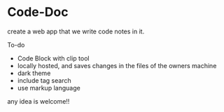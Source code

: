 # Code-Doc
create a web app that we write code notes in it.

To-do
- Code Block with clip tool
- locally hosted, and saves changes in the files of the owners machine
- dark theme
- include tag search
- use markup language 


any idea is welcome!!
